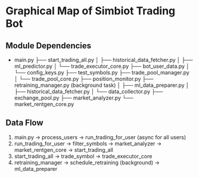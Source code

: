 # Graphical Map of Simbiot Trading Bot

## Module Dependencies
- main.py
  ├── start_trading_all.py
  │   ├── historical_data_fetcher.py
  │   ├── ml_predictor.py
  │   └── trade_executor_core.py
  ├── bot_user_data.py
  │   └── config_keys.py
  ├── test_symbols.py
  ├── trade_pool_manager.py
  │   └── trade_pool_core.py
  ├── position_monitor.py
  ├── retraining_manager.py (background task)
  │   ├── ml_data_preparer.py
  │   ├── historical_data_fetcher.py
  │   └── data_collector.py
  ├── exchange_pool.py
  ├── market_analyzer.py
  └── market_rentgen_core.py

## Data Flow
1. main.py -> process_users -> run_trading_for_user (async for all users)
2. run_trading_for_user -> filter_symbols -> market_analyzer -> market_rentgen_core -> start_trading_all
3. start_trading_all -> trade_symbol -> trade_executor_core
4. retraining_manager -> schedule_retraining (background) -> ml_data_preparer
